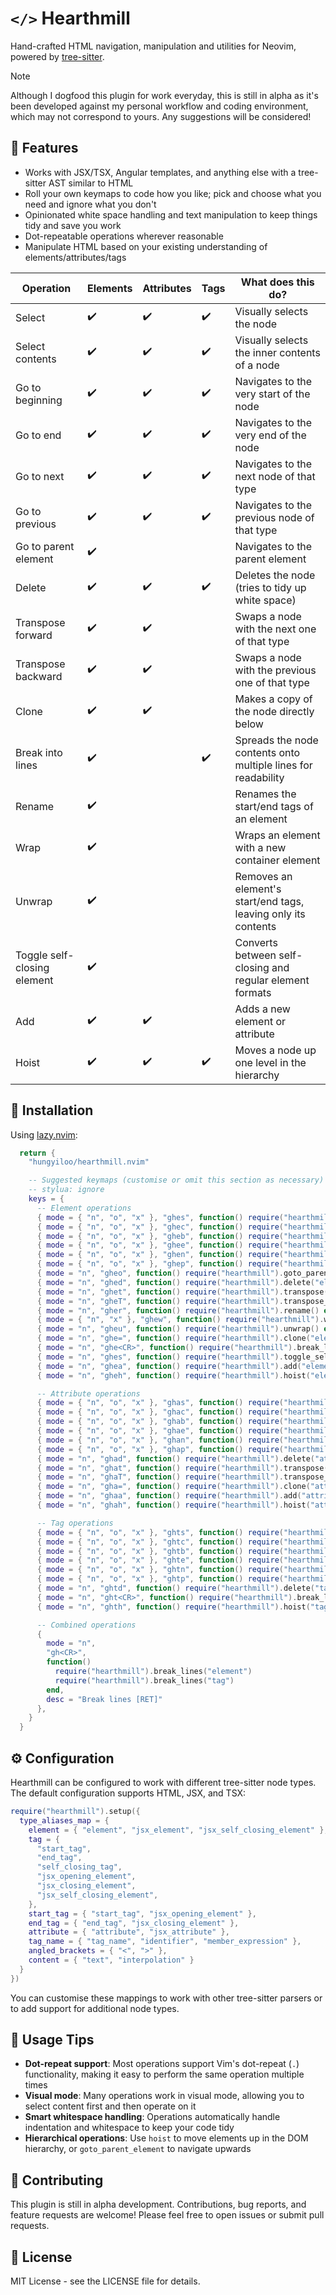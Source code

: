 # `</>` Hearthmill

Hand-crafted HTML navigation, manipulation and utilities for Neovim, powered by [tree-sitter](https://tree-sitter.github.io/tree-sitter/). 

> [!note] 
> Although I dogfood this plugin for work everyday, this is still in alpha as
> it's been developed against my personal workflow and coding environment,
> which may not correspond to yours. Any suggestions will be considered!

## 📜 Features

- Works with JSX/TSX, Angular templates, and anything else with a tree-sitter AST similar to HTML
- Roll your own keymaps to code how you like; pick and choose what you need and ignore what you don't
- Opinionated white space handling and text manipulation to keep things tidy and save you work
- Dot-repeatable operations wherever reasonable
- Manipulate HTML based on your existing understanding of elements/attributes/tags

| Operation                    | Elements | Attributes | Tags | What does this do?                                             |
| ---------------------------- | -------- | ---------- | ---- | -------------------------------------------------------------- |
| Select                       | ✔️        | ✔️          | ✔️    | Visually selects the node                                      |
| Select contents              | ✔️        | ✔️          | ✔️    | Visually selects the inner contents of a node                  |
| Go to beginning              | ✔️        | ✔️          | ✔️    | Navigates to the very start of the node                        |
| Go to end                    | ✔️        | ✔️          | ✔️    | Navigates to the very end of the node                          |
| Go to next                   | ✔️        | ✔️          | ✔️    | Navigates to the next node of that type                        |
| Go to previous               | ✔️        | ✔️          | ✔️    | Navigates to the previous node of that type                    |
| Go to parent element         | ✔️        |            |      | Navigates to the parent element                                |
| Delete                       | ✔️        | ✔️          | ✔️    | Deletes the node (tries to tidy up white space)                |
| Transpose forward            | ✔️        | ✔️          |      | Swaps a node with the next one of that type                    |
| Transpose backward           | ✔️        | ✔️          |      | Swaps a node with the previous one of that type                |
| Clone                        | ✔️        | ✔️          |      | Makes a copy of the node directly below                        |
| Break into lines             | ✔️        |            | ✔️    | Spreads the node contents onto multiple lines for readability  |
| Rename                       | ✔️        |            |      | Renames the start/end tags of an element                       |
| Wrap                         | ✔️        |            |      | Wraps an element with a new container element                  |
| Unwrap                       | ✔️        |            |      | Removes an element's start/end tags, leaving only its contents |
| Toggle self-closing element  | ✔️        |            |      | Converts between self-closing and regular element formats      |
| Add                          | ✔️        | ✔️          |      | Adds a new element or attribute                                |
| Hoist                        | ✔️        | ✔️          | ✔️    | Moves a node up one level in the hierarchy                     |


## 🔧 Installation

Using [lazy.nvim](https://github.com/folke/lazy.nvim):

```lua
  return { 
    "hungyiloo/hearthmill.nvim" 

    -- Suggested keymaps (customise or omit this section as necessary)
    -- stylua: ignore
    keys = {
      -- Element operations
      { mode = { "n", "o", "x" }, "ghes", function() require("hearthmill").select("element") end, desc = "[e]lement [s]elect" },
      { mode = { "n", "o", "x" }, "ghec", function() require("hearthmill").select_contents("element") end, desc = "[e]lement select [c]ontents" },
      { mode = { "n", "o", "x" }, "gheb", function() require("hearthmill").goto_beginning("element") end, desc = "[e]lement [b]eginning" },
      { mode = { "n", "o", "x" }, "ghee", function() require("hearthmill").goto_end("element") end, desc = "[e]lement [e]nd" },
      { mode = { "n", "o", "x" }, "ghen", function() require("hearthmill").goto_next("element") end, desc = "[e]lement [n]ext" },
      { mode = { "n", "o", "x" }, "ghep", function() require("hearthmill").goto_prev("element") end, desc = "[e]lement [p]revious" },
      { mode = "n", "gheo", function() require("hearthmill").goto_parent_element() end, desc = "[e]lement [o]uter parent" },
      { mode = "n", "ghed", function() require("hearthmill").delete("element") end, desc = "[e]lement [d]elete" },
      { mode = "n", "ghet", function() require("hearthmill").transpose("element") end, desc = "[e]lement [t]ranspose" },
      { mode = "n", "gheT", function() require("hearthmill").transpose_backward("element") end, desc = "[e]lement [T]ranspose backwards" },
      { mode = "n", "gher", function() require("hearthmill").rename() end, desc = "[e]lement [r]ename" },
      { mode = { "n", "x" }, "ghew", function() require("hearthmill").wrap() end, desc = "[e]lement [w]rap" },
      { mode = "n", "gheu", function() require("hearthmill").unwrap() end, desc = "[e]lement [u]nwrap" },
      { mode = "n", "ghe=", function() require("hearthmill").clone("element") end, desc = "[e]lement clone [=]" },
      { mode = "n", "ghe<CR>", function() require("hearthmill").break_lines("element") end, desc = "[e]lement break lines [RET]" },
      { mode = "n", "ghes", function() require("hearthmill").toggle_self_closing_element() end, desc = "[e]lement toggle [s]elf-closing" },
      { mode = "n", "ghea", function() require("hearthmill").add("element") end, desc = "[e]lement [a]dd" },
      { mode = "n", "gheh", function() require("hearthmill").hoist("element") end, desc = "[e]lement [h]oist" },

      -- Attribute operations
      { mode = { "n", "o", "x" }, "ghas", function() require("hearthmill").select("attribute") end, desc = "[a]ttribute [s]elect" },
      { mode = { "n", "o", "x" }, "ghac", function() require("hearthmill").select_contents("attribute") end, desc = "[a]ttribute select [c]ontents" },
      { mode = { "n", "o", "x" }, "ghab", function() require("hearthmill").goto_beginning("attribute") end, desc = "[a]ttribute [b]eginning" },
      { mode = { "n", "o", "x" }, "ghae", function() require("hearthmill").goto_end("attribute") end, desc = "[a]ttribute [e]nd" },
      { mode = { "n", "o", "x" }, "ghan", function() require("hearthmill").goto_next("attribute") end, desc = "[a]ttribute [n]ext" },
      { mode = { "n", "o", "x" }, "ghap", function() require("hearthmill").goto_prev("attribute") end, desc = "[a]ttribute [p]revious" },
      { mode = "n", "ghad", function() require("hearthmill").delete("attribute") end, desc = "[a]ttribute [d]elete" },
      { mode = "n", "ghat", function() require("hearthmill").transpose("attribute") end, desc = "[a]ttribute [t]ranspose" },
      { mode = "n", "ghaT", function() require("hearthmill").transpose_backward("attribute") end, desc = "[a]ttribute [T]ranspose" },
      { mode = "n", "gha=", function() require("hearthmill").clone("attribute") end, desc = "[a]ttribute clone [=]" },
      { mode = "n", "ghaa", function() require("hearthmill").add("attribute") end, desc = "[a]ttribute [a]dd" },
      { mode = "n", "ghah", function() require("hearthmill").hoist("attribute") end, desc = "[a]ttribute [h]oist" },

      -- Tag operations
      { mode = { "n", "o", "x" }, "ghts", function() require("hearthmill").select("tag") end, desc = "[t]ag [s]elect" },
      { mode = { "n", "o", "x" }, "ghtc", function() require("hearthmill").select_contents("tag") end, desc = "[t]ag select [c]ontents" },
      { mode = { "n", "o", "x" }, "ghtb", function() require("hearthmill").goto_beginning("tag") end, desc = "[t]ag [b]eginning" },
      { mode = { "n", "o", "x" }, "ghte", function() require("hearthmill").goto_end("tag") end, desc = "[t]ag [e]nd" },
      { mode = { "n", "o", "x" }, "ghtn", function() require("hearthmill").goto_next("tag") end, desc = "[t]ag [n]ext" },
      { mode = { "n", "o", "x" }, "ghtp", function() require("hearthmill").goto_prev("tag") end, desc = "[t]ag [p]revious" },
      { mode = "n", "ghtd", function() require("hearthmill").delete("tag") end, desc = "[t]ag [d]elete" },
      { mode = "n", "ght<CR>", function() require("hearthmill").break_lines("tag") end, desc = "[t]ag break lines [RET]" },
      { mode = "n", "ghth", function() require("hearthmill").hoist("tag") end, desc = "[t]ag [h]oist" },

      -- Combined operations
      {
        mode = "n",
        "gh<CR>",
        function()
          require("hearthmill").break_lines("element")
          require("hearthmill").break_lines("tag")
        end,
        desc = "Break lines [RET]"
      },
    }
  }
```

## ⚙️ Configuration

Hearthmill can be configured to work with different tree-sitter node types. The default configuration supports HTML, JSX, and TSX:

```lua
require("hearthmill").setup({
  type_aliases_map = {
    element = { "element", "jsx_element", "jsx_self_closing_element" },
    tag = {
      "start_tag",
      "end_tag", 
      "self_closing_tag",
      "jsx_opening_element",
      "jsx_closing_element",
      "jsx_self_closing_element",
    },
    start_tag = { "start_tag", "jsx_opening_element" },
    end_tag = { "end_tag", "jsx_closing_element" },
    attribute = { "attribute", "jsx_attribute" },
    tag_name = { "tag_name", "identifier", "member_expression" },
    angled_brackets = { "<", ">" },
    content = { "text", "interpolation" }
  }
})
```

You can customise these mappings to work with other tree-sitter parsers or to add support for additional node types.

## 🎯 Usage Tips

- **Dot-repeat support**: Most operations support Vim's dot-repeat (`.`) functionality, making it easy to perform the same operation multiple times
- **Visual mode**: Many operations work in visual mode, allowing you to select content first and then operate on it
- **Smart whitespace handling**: Operations automatically handle indentation and whitespace to keep your code tidy
- **Hierarchical operations**: Use `hoist` to move elements up in the DOM hierarchy, or `goto_parent_element` to navigate upwards

## 🤝 Contributing

This plugin is still in alpha development. Contributions, bug reports, and feature requests are welcome! Please feel free to open issues or submit pull requests.

## 📄 License

MIT License - see the LICENSE file for details.
